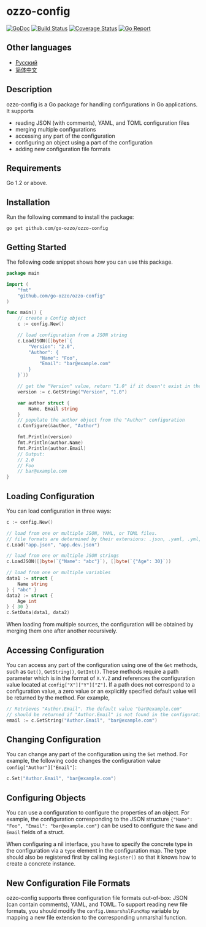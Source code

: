 # ozzo-config

[![GoDoc](https://godoc.org/github.com/go-ozzo/ozzo-config?status.png)](http://godoc.org/github.com/go-ozzo/ozzo-config)
[![Build Status](https://travis-ci.org/go-ozzo/ozzo-config.svg?branch=master)](https://travis-ci.org/go-ozzo/ozzo-config)
[![Coverage Status](https://coveralls.io/repos/github/go-ozzo/ozzo-config/badge.svg?branch=master)](https://coveralls.io/github/go-ozzo/ozzo-config?branch=master)
[![Go Report](https://goreportcard.com/badge/github.com/go-ozzo/ozzo-config)](https://goreportcard.com/report/github.com/go-ozzo/ozzo-config)

## Other languages

- [Русский](/docs/README-ru.md)
- [简体中文](/docs/README-zh-CN.md) 

## Description

ozzo-config is a Go package for handling configurations in Go applications. It supports

* reading JSON (with comments), YAML, and TOML configuration files
* merging multiple configurations
* accessing any part of the configuration
* configuring an object using a part of the configuration
* adding new configuration file formats

## Requirements

Go 1.2 or above.

## Installation

Run the following command to install the package:

```
go get github.com/go-ozzo/ozzo-config
```

## Getting Started

The following code snippet shows how you can use this package.

```go
package main

import (
    "fmt"
    "github.com/go-ozzo/ozzo-config"
)

func main() {
    // create a Config object
    c := config.New()

    // load configuration from a JSON string
    c.LoadJSON([]byte(`{
        "Version": "2.0",
        "Author": {
            "Name": "Foo",
            "Email": "bar@example.com"
        }
    }`))

    // get the "Version" value, return "1.0" if it doesn't exist in the config
    version := c.GetString("Version", "1.0")

    var author struct {
        Name, Email string
    }
    // populate the author object from the "Author" configuration
    c.Configure(&author, "Author")

    fmt.Println(version)
    fmt.Println(author.Name)
    fmt.Println(author.Email)
    // Output:
    // 2.0
    // Foo
    // bar@example.com
}
```

## Loading Configuration

You can load configuration in three ways:

```go
c := config.New()

// load from one or multiple JSON, YAML, or TOML files.
// file formats are determined by their extensions: .json, .yaml, .yml, .toml
c.Load("app.json", "app.dev.json")

// load from one or multiple JSON strings
c.LoadJSON([]byte(`{"Name": "abc"}`), []byte(`{"Age": 30}`))

// load from one or multiple variables
data1 := struct {
    Name string
} { "abc" }
data2 := struct {
    Age int
} { 30 }
c.SetData(data1, data2)
```

When loading from multiple sources, the configuration will be obtained by merging them one after another recursively.

## Accessing Configuration

You can access any part of the configuration using one of the `Get` methods, such as `Get()`, `GetString()`, `GetInt()`.
These methods require a path parameter which is in the format of `X.Y.Z` and references the configuration value
located at `config["X"]["Y"]["Z"]`. If a path does not correspond to a configuration value, a zero value or an
explicitly specified default value will be returned by the method. For example,

```go
// Retrieves "Author.Email". The default value "bar@example.com"
// should be returned if "Author.Email" is not found in the configuration.
email := c.GetString("Author.Email", "bar@example.com")
```


## Changing Configuration

You can change any part of the configuration using the `Set` method. For example, the following code
changes the configuration value `config["Author"]["Email"]`:

```go
c.Set("Author.Email", "bar@example.com")
```

## Configuring Objects

You can use a configuration to configure the properties of an object. For example, the configuration
corresponding to the JSON structure `{"Name": "Foo", "Email": "bar@example.com"}` can be used to configure
the `Name` and `Email` fields of a struct.

When configuring a nil interface, you have to specify the concrete type in the configuration via a `type` element
in the configuration map. The type should also be registered first by calling `Register()` so that it knows
how to create a concrete instance.

## New Configuration File Formats

ozzo-config supports three configuration file formats out-of-box: JSON (can contain comments), YAML, and TOML.
To support reading new file formats, you should modify the `config.UnmarshalFuncMap` variable by mapping a
new file extension to the corresponding unmarshal function.
